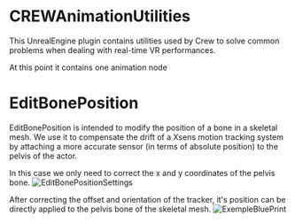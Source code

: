 # CREWAnimationUtilities

This UnrealEngine plugin contains utilities used by Crew to solve common problems when dealing with real-time VR performances.

At this point it contains one animation node 

# EditBonePosition
EditBonePosition is intended to modify the position of a bone in a skeletal mesh.
We use it to compensate the drift of a Xsens motion tracking system by attaching a more accurate sensor (in terms of absolute position) to the pelvis of the actor.

In this case we only need to correct the x and y coordinates of the pelvis bone.
![EditBonePositionSettings](https://github.com/CREW-Brussels/CREWAnimationUtilities/assets/6745738/b3125724-6183-4dd8-9594-3d33da8e23c7)

After correcting the offset and orientation of the tracker, it's position can be directly applied to the pelvis bone of the skeletal mesh.
![ExempleBluePrint](https://github.com/CREW-Brussels/CREWAnimationUtilities/assets/6745738/6421679b-c993-4ec1-914d-26669ff1b608)

